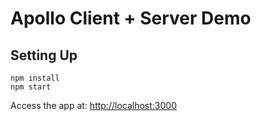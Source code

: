 # Apollo Client + Server Demo

## Setting Up

```
npm install
npm start
```

Access the app at: [http://localhost:3000](http://localhost:3000)
